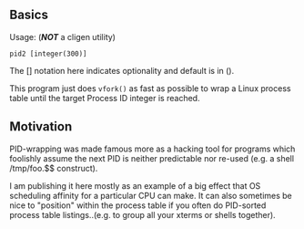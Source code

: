 Basics
------
Usage: (***NOT*** a cligen utility)
```
pid2 [integer(300)]
```
The [] notation here indicates optionality and default is in ().

This program just does `vfork()` as fast as possible to wrap a Linux process
table until the target Process ID integer is reached.

Motivation
----------

PID-wrapping was made famous more as a hacking tool for programs which foolishly
assume the next PID is neither predictable nor re-used (e.g. a shell /tmp/foo.$$
construct).

I am publishing it here mostly as an example of a big effect that OS scheduling
affinity for a particular CPU can make.  It can also sometimes be nice to
"position" within the process table if you often do PID-sorted process table
listings..(e.g. to group all your xterms or shells together).
